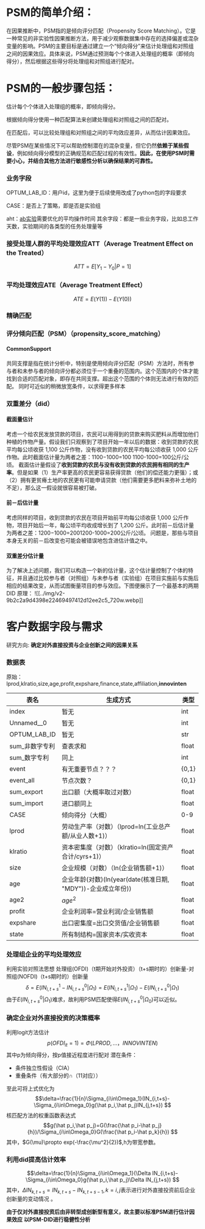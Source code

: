 # PSM的简单介绍：

在因果推断中，PSM指的是倾向评分匹配（Propensity Score Matching）。它是一种常见的非实验性因果推断方法，用于减少观察数据集中存在的选择偏差或混杂变量的影响。PSM的主要目标是通过建立一个“倾向得分”来估计处理组和对照组之间的因果效应。具体来说，PSM通过预测每个个体进入处理组的概率（即倾向得分），然后根据这些得分将处理组和对照组进行配对。

  

# PSM的一般步骤包括：

估计每个个体进入处理组的概率，即倾向得分。

根据倾向得分使用一种匹配算法来创建处理组和对照组之间的匹配对。

在匹配后，可以比较处理组和对照组之间的平均效应差异，从而估计因果效应。

尽管PSM在某些情况下可以帮助控制潜在的混杂变量，但它仍然**依赖于某些假设**，例如倾向得分模型的正确规范和匹配过程的有效性。**因此，在使用PSM时需要小心，并结合其他方法进行敏感性分析以确保结果的可靠性。**

### 业务字段
OPTUM_LAB_ID：用户id，这里为便于后续使用改成了python包的字段要求

CASE：是否上了策略，即是否是实验组

aht：[ab实验](https://zhida.zhihu.com/search?content_id=235936017&content_type=Article&match_order=1&q=ab%E5%AE%9E%E9%AA%8C&zhida_source=entity)需要优化的平均操作时间
其余字段：都是一些业务字段，比如总工作天数，实验期间的各类型的任务处理量等


### 接受处理人群的平均处理效应ATT（Average Treatment Effect on the Treated）
$$ATT = E[Y_1-Y_0|P=1]$$
### 平均处理效应ATE（Average Treatment Effect）
$$ATE = E(Y(1))-E(Y(0))$$
### 精确匹配
### 评分倾向匹配（PSM）（propensity_score_matching）
#### CommonSupport
共同支撑是指在统计分析中，特别是使用倾向评分匹配（PSM）方法时，所有参与者和未参与者的倾向评分都必须位于一个重叠的范围内。这个范围内的个体才能找到合适的匹配对象，即存在共同支撑。超出这个范围的个体则无法进行有效的匹配。
同时可近似的稍微放宽条件，以求得更多样本

### 双重差分（did）
#### 截面量估计
考虑一个给农民发放贷款的项目，农民可以用得到的贷款来购买肥料从而增加他们种植的作物产量。假设我们只观察到了项目开始一年以后的数据：收到贷款的农民平均每公顷收获 1,100 公斤作物，没有收到贷款的农民平均每公顷收获 1,000 公斤作物。此时截面估计量为两者之差：1100−1000=100 1100-1000=100公斤/公顷。
截面估计量假设了**收到贷款的农民与没有收到贷款的农民拥有相同的生产率**。但是如果（1）生产率更高的农民更容易获得贷款（他们的偿还能力更强）；或（2）拥有更贫瘠土地的农民更有可能申请贷款（他们需要更多肥料来弥补土地的不足），那么这一假设就很容易被打破。
#### 前－后估计量
考虑同样的项目，收到贷款的农民在项目开始前平均每公顷收获 1,000 公斤作物，项目开始后一年，每公顷平均收成增长到了 1,200 公斤。此时前－后估计量为两者之差：1200−1000=2001200-1000=200公斤/公顷。
问题是，那些与项目本身无关的前－后改变也可能会被错误地包含进估计值之中。

#### 双重差分估计量
为了解决上述问题，我们可以构造一个新的估计量，这个估计量控制了个体的特征，并且通过比较参与者（对照组）与未参与者（实验组）在项目实施前与实施后相应的结果改变，从而试图衡量项目的参与效应。下图便展示了一个最基本的两期 DID 原理：
![[../img/v2-9b2c2a9d4398e22469497412d12ee2c5_720w.webp]]

# 客户数据字段与需求
研究方向: **确定对外直接投资与企业创新之间的因果关系**

### 数据表

原始：lprod,klratio,size,age,profit,expshare,finance,state,affiliation,**innovinten**

| 表名           | 生成方式                                         | 类型    |
| ------------ | -------------------------------------------- | ----- |
| index        | 暂无                                           | int   |
| Unnamed__0   | 暂无                                           | int   |
| OPTUM_LAB_ID | 暂无                                           | str   |
| sum_非数字专利    | 查表求和                                         | float |
| sum_数字专利     | 同上                                           | int   |
| event        | 有无重要节点？？？                                    | {0,1} |
| event_all    | 节点次数？                                        | {0,1} |
| sum_export   | 出口额（大概率取过对数）                                 | float |
| sum_import   | 进口额同上                                        | float |
| CASE         | 倾向得分（大概）                                     | 0-9   |
| lprod        | 劳动生产率（对数）（lprod=ln(工业总产额/从业人数+1)）            | float |
| klratio      | 资本密集度（对数）（klratio=ln(固定资产合计/cyrs+1)）         | float |
| size         | 企业规模（对数）（ln(企业销售额+1)）                        | float |
| age          | 企业年龄(对数)(ln(year(date(核准日期, "MDY"))-企业成立年份)) | float |
| age2         | $age^2$                                      | float |
| profit       | 企业利润率=营业利润/企业销售额                             | float |
| expshare     | 出口密集度=出口交货值/企业销售额                            | float |
| state        | 所有制结构=国家资本/实收资本                              | float |

### 处理组企业的平均处理效应

利用实验对照法思想
处理组(OFDI)（t期开始对外投资）（t+s期时的）创新量-对照组(NOFDI)（t+s期时的）创新量
$$\delta=E(IN^1_{i,t+s}-IN^0_{i,t+s}|\Omega_1)=E(IN^1_{i,t+s}|\Omega_1)-E(IN^0_{i,t+s}|\Omega_1)$$
由于$E(IN^0_{i,t+s}|\Omega_1)$难求，故利用PSM匹配使得$E(IN^0_{i,t+s}|\Omega_0)$可以近似。

### 确定企业对外直接投资的决策概率

利用logit方法估计
$$p(OFDI_{it}=1)=\Phi(LPROD,\dots，INNOVINTEN) $$
其中p为倾向得分，按p值接近程度进行配对
潜在条件：
 - 条件独立性假设（CIA）
 - 重叠条件（有大部分的∩（11对应））

至此可将上式优化为
$$\delta=\frac{1}{n}\Sigma_{i\in\Omega_1}(IN_{i,t+s}-\Sigma_{i\in\Omega_0}g(\hat p_i,\hat p_j)IN_{j,t+s}) $$
核匹配方法的权重函数表达式
$$g(\hat p_i,\hat p_j)=G(\frac{\hat p_i-\hat p_j}{h})/\Sigma_{i\in\Omega_0}G(\frac{\hat p_i-\hat p_k}{h}) $$
其中，$G(\mu)\propto exp(-\frac{\mu^2}{2})$,h为带宽参数。

### 利用did提高估计效率

$$\delta=\frac{1}{n}\Sigma_{i\in\Omega_1}(\Delta IN_{i,t+s}-\Sigma_{i\in\Omega_0}g(\hat p_i,\hat p_j)\Delta IN_{j,t+s}) $$
其中，$\Delta IN_{k,t+s}=IN_{k,t+s}-IN_{k,t+s-1},k=i,j$表示进行对外直接投资前后企业创新量的变动情况 。

**由于仅对外直接投资后由非转型成创新型有意义，故主要以标准PSM进行估计因果效应**
**以PSM-DID进行稳健性分析**






